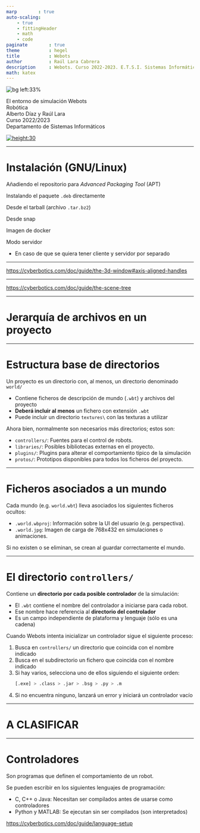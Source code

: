 ```yaml
---
marp        : true
auto-scaling:
    - true
    - fittingHeader
    - math
    - code
paginate        : true
theme           : hegel
title           : Webots
author          : Raúl Lara Cabrera
description     : Webots. Curso 2022-2023. E.T.S.I. Sistemas Informáticos (UPM)
math: katex
---
```

<style>
   .cite-author {
      text-align        : right;
   }
   .cite-author:after {
      color             : orangered;
      font-size         : 125%;
      font-weight       : bold;
      font-family       : Cambria, Cochin, Georgia, Times, 'Times New Roman', serif;
      padding-right     : 130px;
   }
   .cite-author[data-text]:after {
      content           : " - "attr(data-text) " - ";
   }

   .cite-author p {
      padding-bottom : 40px
   }
</style>

<!-- _class: titlepage -->
![bg left:33%](https://images.unsplash.com/photo-1597424216843-6c9696c01dbe?ixlib=rb-1.2.1&ixid=MnwxMjA3fDB8MHxwaG90by1wYWdlfHx8fGVufDB8fHx8&auto=format&fit=crop&w=778&q=80)

<div class="title">El entorno de simulación Webots</div>
<div class="subtitle">Robótica</div>
<div class="author">Alberto Díaz y Raúl Lara</div>
<div class="date">Curso 2022/2023</div>
<div class="organization">Departamento de Sistemas Informáticos</div>

[![height:30](https://img.shields.io/badge/License-CC%20BY--NC--SA%204.0-informational.svg)](https://creativecommons.org/licenses/by-nc-sa/4.0/)

---

# Instalación (GNU/Linux)

Añadiendo el repositorio para <i>Advanced Packaging Tool</i> (APT)

Instalando el paquete `.deb` directamente

Desde el tarball (archivo `.tar.bz2`)

Desde snap

Imagen de docker

Modo servidor
  - En caso de que se quiera tener cliente y servidor por separado

---

https://cyberbotics.com/doc/guide/the-3d-window#axis-aligned-handles

---

https://cyberbotics.com/doc/guide/the-scene-tree

---

# Jerarquía de archivos en un proyecto<!--_class: transition-->

---

# Estructura base de directorios

Un proyecto es un directorio con, al menos, un directorio denominado `world/`

- Contiene ficheros de descripción de mundo (`.wbt`) y archivos del proyecto
- **Deberá incluir al menos** un fichero con extensión `.wbt`
- Puede incluir un directorio `textures\` con las texturas a utilizar

Ahora bien, normalmente son necesarios más directorios; estos son:

- `controllers/`: Fuentes para el control de robots.
- `libraries/`: Posibles bibliotecas externas en el proyecto.
- `plugins/`: Plugins para alterar el comportamiento típico de la simulación
- `protos/`: Prototipos disponibles para todos los ficheros del proyecto.

---

# Ficheros asociados a un mundo

Cada mundo (e.g. `world.wbt`) lleva asociados los siguientes ficheros ocultos:

- `.world.wbproj`: Información sobre la UI del usuario (e.g. perspectiva).
- `.world.jpg`: Imagen de carga de 768x432 en simulaciones o animaciones.

Si no existen o se eliminan, se crean al guardar correctamente el mundo.

---

# El directorio `controllers/`

Contiene un **directorio por cada posible controlador** de la simulación:

- El `.wbt` contiene el nombre del controlador a iniciarse para cada robot.
- Ese nombre hace referencia al **directorio del controlador**
- Es un campo independiente de plataforma y lenguaje (sólo es una cadena)

Cuando Webots intenta inicializar un controlador sigue el siguiente proceso:

1. Busca en `controllers/` un directorio que coincida con el nombre indicado
1. Busca en el subdirectorio un fichero que coincida con el nombre indicado
1. Si hay varios, selecciona uno de ellos siguiendo el siguiente orden:
   ```bash
   [.exe] > .class > .jar > .bsg > .py > .m
   ```
1. Si no encuentra ninguno, lanzará un error y iniciará un controlador vacío

---

# A CLASIFICAR<!--_class: transition-->

---

# Controladores

Son programas que definen el comportamiento de un robot.

Se pueden escribir en los siguientes lenguajes de programación:

- C, C++ o Java: Necesitan ser compilados antes de usarse como controladores
- Python y MATLAB: Se ejecutan sin ser compilados (son interpretados)

https://cyberbotics.com/doc/guide/language-setup